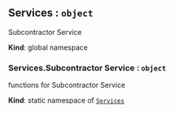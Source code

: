 <a name="Services"></a>
## Services : <code>object</code>
Subcontractor Service

**Kind**: global namespace  
<a name="Services.Subcontractor Service"></a>
### Services.Subcontractor Service : <code>object</code>
functions for Subcontractor Service

**Kind**: static namespace of <code>[Services](#Services)</code>  
